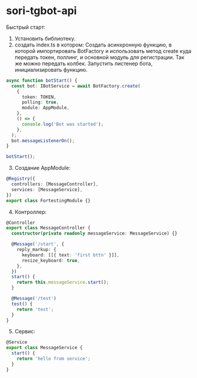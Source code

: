 # sori-tgbot-api

Быстрый старт:
1. Установить библиотеку.
2. создать index.ts в котором:
Создать асинхронную функцию, в которой импортировать BotFactory и использовать метод create
куда передать токен, поллинг, и основной модуль для регистрации. Так же можно передать колбек.
Запустить листенер бота, инициализировать функцию.
```ts
async function botStart() {
  const bot: IBotService = await BotFactory.create(
    {
      token: TOKEN,
      polling: true,
      module: AppModule,
    },
    () => {
      console.log('Bot was started');
    },
  );
  bot.messageListenerOn();
}

botStart();
```
3. Создание AppModule:
```ts
@Registry({
  controllers: [MessageController],
  services: [MessageService],
})
export class FortestingModule {}
```
4. Контроллер:
```ts
@Controller
export class MessageController {
  constructor(private readonly messageService: MessageService) {}

  @Message('/start', {
    reply_markup: {
      keyboard: [[{ text: 'first bttn' }]],
      resize_keyboard: true,
    },
  })
  start() {
    return this.messageService.start();
  }

  @Message('/test')
  test() {
    return 'test';
  }
}
```
5. Сервис:
```ts
@Service
export class MessageService {
  start() {
    return 'hello from service';
  }
}
```
